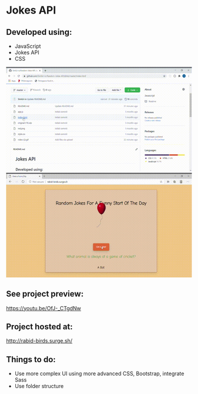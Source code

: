 # Jokes API 

## Developed using:
- JavaScript
- Jokes API
- CSS

![](https://github.com/SimGri-io/Random-Jokes-API/blob/master/SimGri-io-Random-Jokes-API-Javas.gif)
![](https://github.com/SimGri-io/Random-Jokes-API/blob/master/video%20(2).gif)

## See project preview: 

https://youtu.be/OfJ-_CTgdNw


## Project hosted at: 

http://rabid-birds.surge.sh/ 

## Things to do: 
- Use more complex UI using more advanced CSS, Bootstrap, integrate Sass
- Use folder structure


